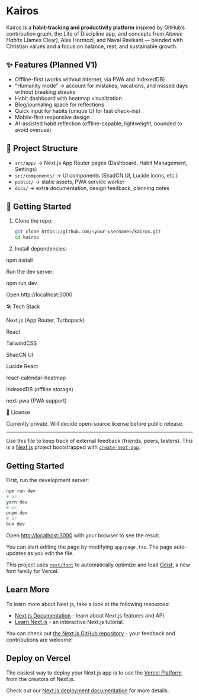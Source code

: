 # Kairos

Kairos is a **habit-tracking and productivity platform** inspired by GitHub’s contribution graph, the Life of Discipline app, and concepts from *Atomic Habits* (James Clear), Alex Hormozi, and Naval Ravikant — blended with Christian values and a focus on balance, rest, and sustainable growth.

## ✨ Features (Planned V1)
- Offline-first (works without internet, via PWA and IndexedDB)
- “Humanity mode” → account for mistakes, vacations, and missed days without breaking streaks
- Habit dashboard with heatmap visualization
- Blog/journaling space for reflections
- Quick input for habits (unique UI for fast check-ins)
- Mobile-first responsive design
- AI-assisted habit reflection (offline-capable, lightweight, bounded to avoid overuse)

## 📂 Project Structure
- `src/app/` → Next.js App Router pages (Dashboard, Habit Management, Settings)
- `src/components/` → UI components (ShadCN UI, Lucide icons, etc.)
- `public/` → static assets, PWA service worker
- `docs/` → extra documentation, design feedback, planning notes

## 🚀 Getting Started
1. Clone the repo:
   ```bash
   git clone https://github.com/<your-username>/kairos.git
   cd kairos
2. Install dependencies:

npm install


Run the dev server:

npm run dev


Open http://localhost:3000

🛠️ Tech Stack

Next.js
 (App Router, Turbopack)

React

TailwindCSS

ShadCN UI

Lucide React

react-calendar-heatmap

IndexedDB
 (offline storage)

next-pwa
 (PWA support)

📝 License

Currently private. Will decide open-source license before public release.


---

Use this file to keep track of external feedback (friends, peers, testers).
This is a [Next.js](https://nextjs.org) project bootstrapped with [`create-next-app`](https://nextjs.org/docs/app/api-reference/cli/create-next-app).

## Getting Started

First, run the development server:

```bash
npm run dev
# or
yarn dev
# or
pnpm dev
# or
bun dev
```

Open [http://localhost:3000](http://localhost:3000) with your browser to see the result.

You can start editing the page by modifying `app/page.tsx`. The page auto-updates as you edit the file.

This project uses [`next/font`](https://nextjs.org/docs/app/building-your-application/optimizing/fonts) to automatically optimize and load [Geist](https://vercel.com/font), a new font family for Vercel.

## Learn More

To learn more about Next.js, take a look at the following resources:

- [Next.js Documentation](https://nextjs.org/docs) - learn about Next.js features and API.
- [Learn Next.js](https://nextjs.org/learn) - an interactive Next.js tutorial.

You can check out [the Next.js GitHub repository](https://github.com/vercel/next.js) - your feedback and contributions are welcome!

## Deploy on Vercel

The easiest way to deploy your Next.js app is to use the [Vercel Platform](https://vercel.com/new?utm_medium=default-template&filter=next.js&utm_source=create-next-app&utm_campaign=create-next-app-readme) from the creators of Next.js.

Check out our [Next.js deployment documentation](https://nextjs.org/docs/app/building-your-application/deploying) for more details.
